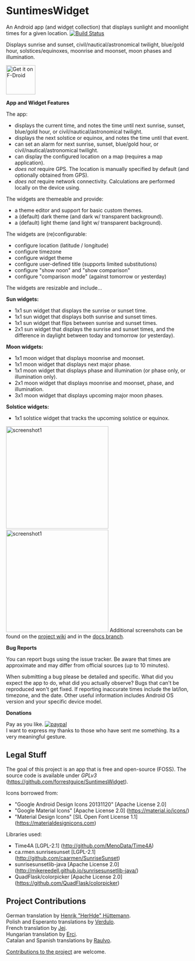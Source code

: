 # SuntimesWidget
An Android app (and widget collection) that displays sunlight and moonlight times for a given location. 
[![Build Status](https://travis-ci.org/forrestguice/SuntimesWidget.svg?branch=master)](https://travis-ci.org/forrestguice/SuntimesWidget)

Displays sunrise and sunset, civil/nautical/astronomical twilight, blue/gold hour, solstices/equinoxes, moonrise and moonset, moon phases and illumination. 

<a href="https://f-droid.org/repository/browse/?fdid=com.forrestguice.suntimeswidget" target="_blank">
<img src="https://f-droid.org/badge/get-it-on.png" alt="Get it on F-Droid" height="80"/></a>

**App and Widget Features**

The app:
* displays the current time, and notes the time until next sunrise, sunset, blue/gold hour, or civil/nautical/astronomical twilight.
* displays the next solstice or equinox, and notes the time until that event.
* can set an alarm for next sunrise, sunset, blue/gold hour, or civil/nautical/astronomical twilight.
* can display the configured location on a map (requires a map application).
* *does not* require GPS. The location is manually specified by default (and optionally obtained from GPS).
* *does not* require network connectivity. Calculations are performed locally on the device using.

The widgets are themeable and provide:
* a theme editor and support for basic custom themes.
* a (default) dark theme (and dark w/ transparent background).
* a (default) light theme (and light w/ transparent background).

The widgets are (re)configurable:
* configure location (latitude / longitude)
* configure timezone
* configure widget theme
* configure user-defined title (supports limited substitutions)
* configure "show noon" and "show comparison"
* configure "comparison mode" (against tomorrow or yesterday)

The widgets are resizable and include...

**Sun widgets:**
* 1x1 sun widget that displays the sunrise or sunset time.
* 1x1 sun widget that displays both sunrise and sunset times.
* 1x1 sun widget that flips between sunrise and sunset times.
* 2x1 sun widget that displays the sunrise and sunset times, and the difference in daylight between today and tomorrow (or yesterday).

**Moon widgets:**
* 1x1 moon widget that displays moonrise and moonset.
* 1x1 moon widget that displays next major phase.
* 1x1 moon widget that displays phase and illumination (or phase only, or illumination only).
* 2x1 moon widget that displays moonrise and moonset, phase, and illumination.
* 3x1 moon widget that displays upcoming major moon phases.

**Solstice widgets:**
* 1x1 solstice widget that tracks the upcoming solstice or equinox.

<img alt="screenshot1" src='https://github.com/forrestguice/SuntimesWidget/blob/docs/doc/screenshots/v0.7.0/en/activity-main0-dark.png' width="280px" />&nbsp;<img alt="screenshot1" src='https://github.com/forrestguice/SuntimesWidget/blob/docs/doc/screenshots/v0.7.0/en/activity-main0-light.png' width="280px" />
Additional screenshots can be found on the <a href="https://github.com/forrestguice/SuntimesWidget/wiki/Screenshots">project wiki</a> and in the <a href="https://github.com/forrestguice/SuntimesWidget/tree/docs/doc/screenshots">docs branch</a>.

**Bug Reports**

You can report bugs using the issue tracker. Be aware that times are approximate and may differ from official sources (up to 10 minutes).

When submitting a bug please be detailed and specific. What did you expect the app to do, what did you actually observe? Bugs that can't be reproduced won't get fixed. If reporting inaccurate times include the lat/lon, timezone, and the date. Other useful information includes Android OS version and your specific device model.

**Donations**

Pay as you like. [![paypal](https://www.paypalobjects.com/webstatic/en_US/i/btn/png/silver-rect-paypal-26px.png)](https://www.paypal.com/cgi-bin/webscr?cmd=_s-xclick&hosted_button_id=NZJ5FJBCKY6K2)
<br />I want to express my thanks to those who have sent me something. Its a very meaningful gesture.

## Legal Stuff

The goal of this project is an app that is free and open-source (FOSS). The source code is available under *GPLv3* (https://github.com/forrestguice/SuntimesWidget).

Icons borrowed from:
* "Google Android Design Icons 20131120" [Apache License 2.0]
* "Google Material Icons" [Apache License 2.0] (https://material.io/icons/)
* "Material Design Icons" [SIL Open Font License 1.1] (https://materialdesignicons.com)

Libraries used:
* Time4A [LGPL-2.1] (http://github.com/MenoData/Time4A) 
* ca.rmen.sunrisesunset [LGPL-2.1] (http://github.com/caarmen/SunriseSunset)
* sunrisesunsetlib-java [Apache License 2.0] (http://mikereedell.github.io/sunrisesunsetlib-java/) 
* QuadFlask/colorpicker [Apache License 2.0] (https://github.com/QuadFlask/colorpicker) 

## Project Contributions

German translation by <u>Henrik "HerHde" Hüttemann</u>.<br/>
Polish and Esperanto translations by <u>Verdulo</u>.<br/>
French translation by <u>Jej</u>.<br/>
Hungarian translation by <u>Erci</u>.<br/>
Catalan and Spanish translations by <u><a href="https://github.com/Raulvo">Raulvo</a></u>.

[Contributions to the project](CONTRIBUTING.md) are welcome.






